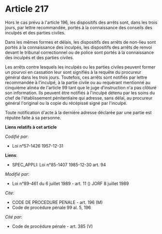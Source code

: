 # Article 217

Hors le cas prévu à l'article 196, les dispositifs des arrêts sont, dans les trois jours, par lettre recommandée, portés à la
connaissance des conseils des inculpés et des parties civiles.

Dans les mêmes formes et délais, les dispositifs des arrêts de non-lieu sont portés à la connaissance des inculpés, les
dispositifs des arrêts de renvoi devant le tribunal correctionnel ou de police sont portés à la connaissance des inculpés et
des parties civiles.

Les arrêts contre lesquels les inculpés ou les parties civiles peuvent former un pourvoi en cassation leur sont signifiés à
la requête du procureur général dans les trois jours. Toutefois, ces arrêts sont notifiés par lettre recommandée à l'inculpé,
à la partie civile ou au requérant mentionné au cinquième alinéa de l'article 99 tant que le juge d'instruction n'a pas
clôturé son information. Ils peuvent être notifiés à l'inculpé détenu par les soins du chef de l'établissement pénitentiaire
qui adresse, sans délai, au procureur général l'original ou la copie du récépissé signé par l'inculpé.

Toute notification d'acte à la dernière adresse déclarée par une partie est réputée faite à sa personne.

**Liens relatifs à cet article**

_Codifié par_:

  - Loi n°57-1426 1957-12-31

**Liens**:

  - SPEC_APPLI: Loi n°85-1407 1985-12-30 art. 94

_Modifié par_:

  - Loi n°89-461 du 6 juillet 1989 - art. 11 () JORF 8 juillet 1989

_Cite_:

  - CODE DE PROCEDURE PENALE - art. 196 (M)
  - Code de procédure pénale 99 al. 5, 196

_Cité par_:

  - Code de procédure pénale - art. 385 (V)
